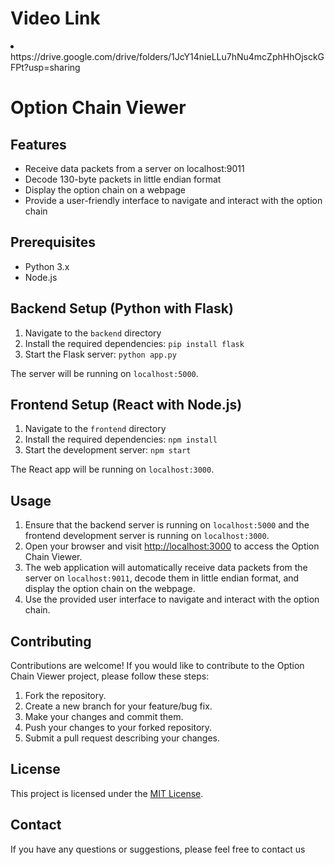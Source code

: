 <h1>Video Link</h1>
<li>https://drive.google.com/drive/folders/1JcY14nieLLu7hNu4mcZphHhOjsckGFPt?usp=sharing</li>

  <h1>Option Chain Viewer</h1>
  
  <h2>Features</h2>
  <ul>
    <li>Receive data packets from a server on localhost:9011</li>
    <li>Decode 130-byte packets in little endian format</li>
    <li>Display the option chain on a webpage</li>
    <li>Provide a user-friendly interface to navigate and interact with the option chain</li>
  </ul>
  
  <h2>Prerequisites</h2>
  <ul>
    <li>Python 3.x</li>
    <li>Node.js</li>
  </ul>
  
  <h2>Backend Setup (Python with Flask)</h2>
  <ol>
    <li>Navigate to the <code>backend</code> directory</li>
    <li>Install the required dependencies: <code>pip install flask</code></li>
    <li>Start the Flask server: <code>python app.py</code></li>
  </ol>
  <p>The server will be running on <code>localhost:5000</code>.</p>
  
  <h2>Frontend Setup (React with Node.js)</h2>
  <ol>
    <li>Navigate to the <code>frontend</code> directory</li>
    <li>Install the required dependencies: <code>npm install</code></li>
    <li>Start the development server: <code>npm start</code></li>
  </ol>
  <p>The React app will be running on <code>localhost:3000</code>.</p>
  
  <h2>Usage</h2>
  <ol>
    <li>Ensure that the backend server is running on <code>localhost:5000</code> and the frontend development server is running on <code>localhost:3000</code>.</li>
    <li>Open your browser and visit <a href="http://localhost:3000">http://localhost:3000</a> to access the Option Chain Viewer.</li>
    <li>The web application will automatically receive data packets from the server on <code>localhost:9011</code>, decode them in little endian format, and display the option chain on the webpage.</li>
    <li>Use the provided user interface to navigate and interact with the option chain.</li>
  </ol>
  
  <h2>Contributing</h2>
  <p>Contributions are welcome! If you would like to contribute to the Option Chain Viewer project, please follow these steps:</p>
  <ol>
    <li>Fork the repository.</li>
    <li>Create a new branch for your feature/bug fix.</li>
    <li>Make your changes and commit them.</li>
    <li>Push your changes to your forked repository.</li>
    <li>Submit a pull request describing your changes.</li>
  </ol>
  
  <h2>License</h2>
  <p>This project is licensed under the <a href="LICENSE">MIT License</a>.</p>
  
  <h2>Contact</h2>
  <p>If you have any questions or suggestions, please feel free to contact us</p>
